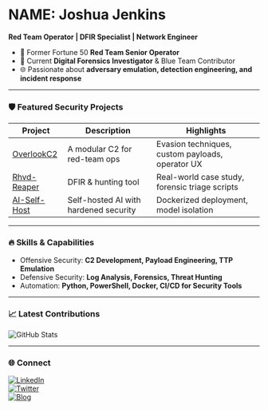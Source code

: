 # NAME: Joshua Jenkins

**Red Team Operator | DFIR Specialist | Network Engineer**

- 🔴 Former Fortune 50 **Red Team Senior Operator**  
- 🔵 Current **Digital Forensics Investigator** & Blue Team Contributor  
- 🌐 Passionate about **adversary emulation, detection engineering, and incident response**

---

### 🛡️ Featured Security Projects

| Project | Description | Highlights |
|---------|------------|-----------|
| [OverlookC2](https://github.com/cowardsplay/OverlookC2) | A modular C2 for red-team ops | Evasion techniques, custom payloads, operator UX |
| [Rhvd-Reaper](https://github.com/cowardsplay/Rhvd-Reaper) | DFIR & hunting tool | Real-world case study, forensic triage scripts |
| [AI-Self-Host](https://github.com/cowardsplay/AI-Self-Host) | Self-hosted AI with hardened security | Dockerized deployment, model isolation |

---

### 🔥 Skills & Capabilities

- Offensive Security: **C2 Development, Payload Engineering, TTP Emulation**
- Defensive Security: **Log Analysis, Forensics, Threat Hunting**
- Automation: **Python, PowerShell, Docker, CI/CD for Security Tools**

---

### 📈 Latest Contributions

![GitHub Stats](https://github-readme-stats.vercel.app/api?username=cowardsplay&show_icons=true&theme=dark)

---

### 🌐 Connect

[![LinkedIn](https://img.shields.io/badge/LinkedIn-Connect-blue)](https://www.linkedin.com/in/YOUR-LINK)  
[![Twitter](https://img.shields.io/badge/Twitter-Follow-1DA1F2)](https://twitter.com/YOUR-HANDLE)  
[![Blog](https://img.shields.io/badge/Blog-Read-lightgrey)](https://yourblog.com)
